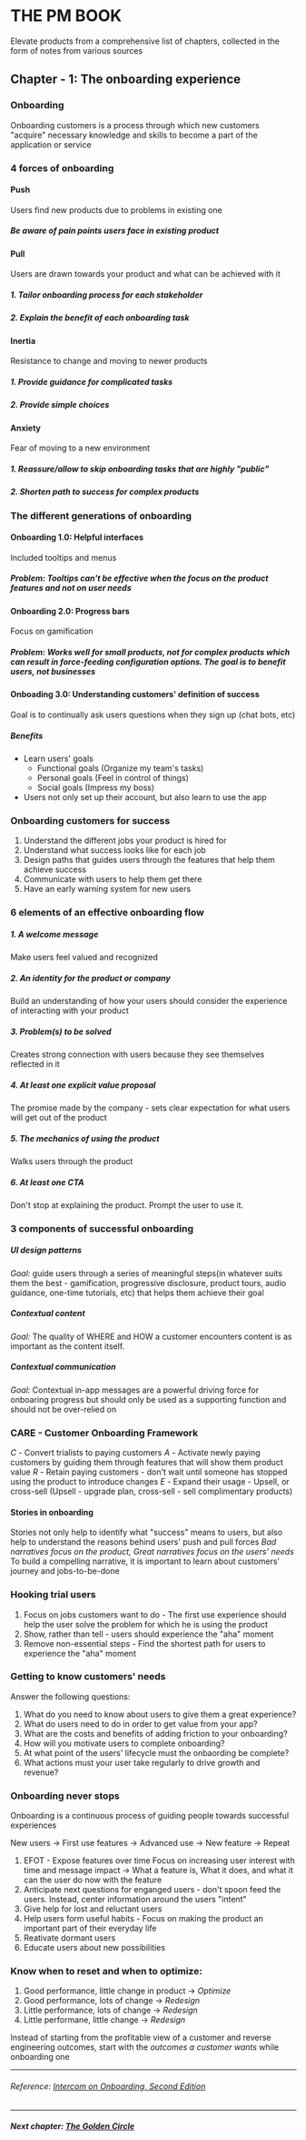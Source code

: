 # THE PM BOOK 
Elevate products from a comprehensive list of chapters, collected in the form of notes from various sources

## Chapter - 1: The onboarding experience 

### Onboarding
Onboarding customers is a process through which new customers "acquire" necessary knowledge and skills to become a part of the application or service

### 4 forces of onboarding

#### Push 
Users find new products due to problems in existing one
##### Be aware of pain points users face in existing product

#### Pull
Users are drawn towards your product and what can be achieved with it 
##### 1. Tailor onboarding process for each stakeholder
##### 2. Explain the benefit of each onboarding task

#### Inertia 
Resistance to change and moving to newer products
##### 1. Provide guidance for complicated tasks
##### 2. Provide simple choices

#### Anxiety
Fear of moving to a new environment
##### 1. Reassure/allow to skip onboarding tasks that are highly "public"
##### 2. Shorten path to success for complex products

### The different generations of onboarding
#### Onboarding 1.0: Helpful interfaces
Included tooltips and menus 
##### Problem: Tooltips can't be effective when the focus on the product features and not on user needs

#### Onboarding 2.0: Progress bars
Focus on gamification
##### Problem: Works well for small products, not for complex products which can result in force-feeding configuration options. The goal is to benefit users, not businesses

#### Onboading 3.0: Understanding customers' definition of success
Goal is to continually ask users questions when they sign up (chat bots, etc)
##### Benefits
* Learn users' goals
    * Functional goals (Organize my team's tasks)
    * Personal goals (Feel in control of things)
    * Social goals (Impress my boss)
* Users not only set up their account, but also learn to use the app

### Onboarding customers for success
1. Understand the different jobs your product is hired for
2. Understand what success looks like for each job
3. Design paths that guides users through the features that help them achieve success
4. Communicate with users to help them get there
5. Have an early warning system for new users

### 6 elements of an effective onboarding flow

##### 1. A welcome message
Make users feel valued and recognized

##### 2. An identity for the product or company
Build an understanding of how your users should consider the experience of interacting with your product

##### 3. Problem(s) to be solved
Creates strong connection with users because they see themselves reflected in it

##### 4. At least one explicit value proposal
The promise made by the company - sets clear expectation for what users will get out of the product

##### 5. The mechanics of using the product
Walks users through the product

##### 6. At least one CTA
Don't stop at explaining the product. Prompt the user to use it.

### 3 components of successful onboarding

##### UI design patterns
*Goal:* guide users through a series of meaningful steps(in whatever suits them the best - gamification, progressive disclosure, product tours, audio guidance, one-time tutorials, etc) that helps them achieve their goal
##### Contextual content
*Goal:* The quality of WHERE and HOW a customer encounters content is as important as the content itself.
##### Contextual communication
*Goal:* Contextual in-app messages are a powerful driving force for onboaring progress but should only be used as a supporting function and should not be over-relied on


### CARE - Customer Onboarding Framework

*C* - Convert trialists to paying customers
*A* - Activate newly paying customers by guiding them through features that will show them product value
*R* - Retain paying customers - don't wait until someone has stopped using the product to introduce changes
*E* - Expand their usage - Upsell, or cross-sell (Upsell - upgrade plan, cross-sell - sell complimentary products)

#### Stories in onboarding
Stories not only help to identify what "success" means to users, but also help to understand the reasons behind users' push and pull forces
*Bad narratives focus on the product, Great narratives focus on the users' needs*
To build a compelling narrative, it is important to learn about customers' journey and jobs-to-be-done

### Hooking trial users

1. Focus on jobs customers want to do - The first use experience should help the user solve the problem for which he is using the product
2. Show, rather than tell - users should experience the "aha" moment 
3. Remove non-essential steps - Find the shortest path for users to experience the "aha" moment

### Getting to know customers' needs
Answer the following questions: 

1. What do you need to know about users to give them a great experience?
2. What do users need to do in order to get value from your app?
3. What are the costs and benefits of adding friction to your onboarding?
4. How will you motivate users to complete onboarding?
5. At what point of the users' lifecycle must the onbaording be complete?
6. What actions must your user take regularly to drive growth and revenue?

### Onboarding never stops 
Onboarding is a continuous process of guiding people towards successful experiences

New users -> First use features -> Advanced use -> New feature -> Repeat 

1. EFOT - Expose features over time 
    Focus on increasing user interest with time and message impact -> What a feature is, What it does, and what it can the user do now with the feature
2. Anticipate next questions for enganged users - don't spoon feed the users. Instead, center information around the users "intent" 
3. Give help for lost and reluctant users
4. Help users form useful habits - Focus on making the product an important part of their everyday life 
5. Reativate dormant users 
6. Educate users about new possibilities 

### Know when to reset and when to optimize:

1. Good performance, little change in product -> *Optimize*
2. Good performance, lots of change -> *Redesign*
3. Little performance, lots of change -> *Redesign*
4. Little performane, little change -> *Redesign*

Instead of starting from the profitable view of a customer and reverse engineering outcomes, start with the *outcomes a customer wants* while onboarding one

<hr/>

###### Reference: [Intercom on Onboarding, Second Edition](https://assets.ctfassets.net/xny2w179f4ki/4PQNPvvOxsGlGYYum4LIbM/13c80de059d4866837da972661f8cdaa/intercom-on-onboarding.pdf)

<hr/>

##### Next chapter: [The Golden Circle](Ch2.md)
